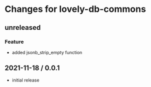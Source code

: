 # Changes for lovely-db-commons

## unreleased

### Feature

- added jsonb_strip_empty function

## 2021-11-18 / 0.0.1

- initial release

